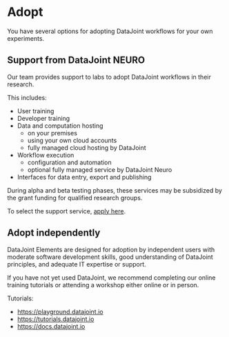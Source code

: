 # Adopt
You have several options for adopting DataJoint workflows for your own experiments.

## Support from DataJoint NEURO
Our team provides support to labs to adopt DataJoint workflows in their research.

This includes:

* User training
* Developer training
* Data and computation hosting
  * on your premises
  * using your own cloud accounts
  * fully managed cloud hosting by DataJoint
* Workflow execution
  * configuration and automation
  * optional fully managed service by DataJoint Neuro
* Interfaces for data entry, export and publishing

During alpha and beta testing phases, these services may be subsidized by the grant funding for qualified research groups.

To select the support service, [apply here](./apply.md).

## Adopt independently
DataJoint Elements are designed for adoption by independent users with moderate software development skills,  good understanding of DataJoint principles, and adequate IT expertise or support.

If you have not yet used DataJoint, we recommend completing our online training tutorials or attending a workshop either online or in person.

Tutorials:

* https://playground.datajoint.io
* https://tutorials.datajoint.io
* https://docs.datajoint.io
